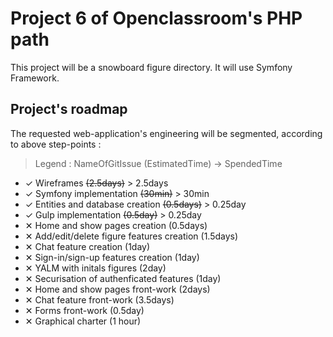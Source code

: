 # Project 6 of Openclassroom's PHP path

This project will be a snowboard figure directory. It will use Symfony 
Framework.

## Project's roadmap

The requested web-application's engineering will be segmented, according to above step-points : 
> Legend : NameOfGitIssue (EstimatedTime) -> SpendedTime

 - ✓ Wireframes ~~(2.5days)~~ > 2.5days
 - ✓ Symfony implementation ~~(30min)~~ > 30min
 - ✓ Entities and database creation ~~(0.5days)~~ > 0.25day
 - ✓ Gulp implementation ~~(0.5day)~~ > 0.25day
 - ✕ Home and show pages creation (0.5days)
 - ✕ Add/edit/delete figure features creation (1.5days)
 - ✕ Chat feature creation (1day)
 - ✕ Sign-in/sign-up features creation (1day)
 - ✕ YALM with initals figures (2day)
 - ✕ Securisation of authenficated features (1day)
 - ✕ Home and show pages front-work (2days)
 - ✕ Chat feature front-work (3.5days)
 - ✕ Forms front-work (0.5day)
 - ✕ Graphical charter (1 hour)
